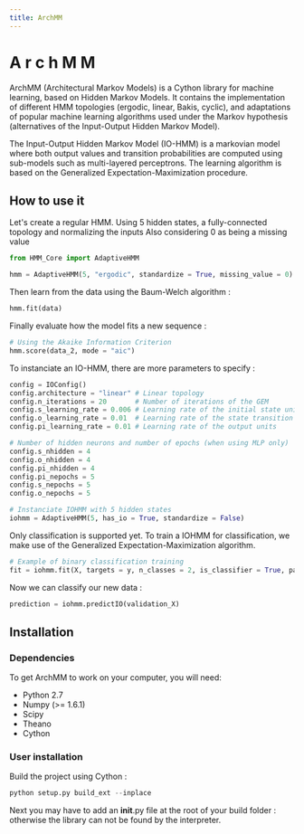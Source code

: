 ```yaml
---
title: ArchMM
---
```


A r c h M M
===========
ArchMM (Architectural Markov Models) is a Cython library for machine learning, based on Hidden Markov Models. 
It contains the implementation of different HMM topologies (ergodic, linear, Bakis, cyclic), and adaptations of popular machine learning
algorithms used under the Markov hypothesis (alternatives of the Input-Output Hidden Markov Model). 

The Input-Output Hidden Markov Model (IO-HMM) is a markovian model where both output values and transition probabilities are computed using 
sub-models such as multi-layered perceptrons. The learning algorithm is based on the Generalized Expectation-Maximization procedure.

How to use it
-------------

Let's create a regular HMM.
Using 5 hidden states, a fully-connected topology and normalizing the inputs
Also considering 0 as being a missing value

```python
from HMM_Core import AdaptiveHMM

hmm = AdaptiveHMM(5, "ergodic", standardize = True, missing_value = 0)
```

Then learn from the data using the Baum-Welch algorithm :

```python
hmm.fit(data)
```

Finally evaluate how the model fits a new sequence :

```python
# Using the Akaike Information Criterion
hmm.score(data_2, mode = "aic")
```

To instanciate an IO-HMM, there are more parameters to specify :

```python
config = IOConfig()
config.architecture = "linear" # Linear topology
config.n_iterations = 20       # Number of iterations of the GEM
config.s_learning_rate = 0.006 # Learning rate of the initial state unit
config.o_learning_rate = 0.01  # Learning rate of the state transition units
config.pi_learning_rate = 0.01 # Learning rate of the output units

# Number of hidden neurons and number of epochs (when using MLP only)
config.s_nhidden = 4
config.o_nhidden = 4
config.pi_nhidden = 4
config.pi_nepochs = 5
config.s_nepochs = 5
config.o_nepochs = 5

# Instanciate IOHMM with 5 hidden states
iohmm = AdaptiveHMM(5, has_io = True, standardize = False)
```

Only classification is supported yet. To train a IOHMM for classification, we make use
of the Generalized Expectation-Maximization algorithm.

```python
# Example of binary classification training
fit = iohmm.fit(X, targets = y, n_classes = 2, is_classifier = True, parameters = config)
```

Now we can classify our new data :

```python
prediction = iohmm.predictIO(validation_X)
```

## Installation

### Dependencies


To get ArchMM to work on your computer, you will need:

- Python 2.7
- Numpy (>= 1.6.1)
- Scipy
- Theano
- Cython

### User installation

Build the project using Cython :

```python
python setup.py build_ext --inplace
```

Next you may have to add an __init__.py file at the root of your build folder :
otherwise the library can not be found by the interpreter.
